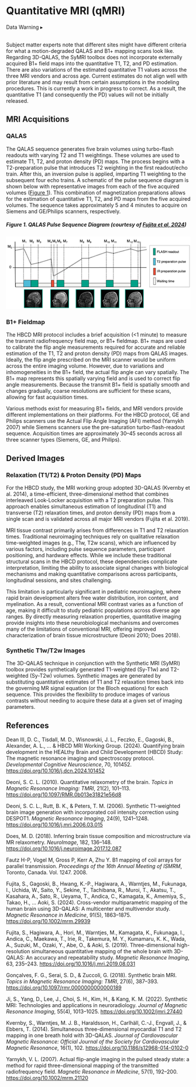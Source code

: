 # Quantitative MRI (qMRI)
<p>
<div id="warning" class="warning-banner" onclick="toggleCollapse(this)">
  <span class="emoji"><i class="fas fa-exclamation-triangle"></i></span>
  <span class="text">Data Warning</span>
  <span class="arrow">▸</span>
</div>
<div class="collapsible-content">
<br>
<p>Subject matter experts note that different sites might have different criteria for what a motion-degraded QALAS and B1+ mapping scans look like. Regarding 3D-QALAS, the SyMRI toolbox does not incorporate externally acquired B1+ field maps into the quantitative T1, T2, and PD estimation. There are also variations of the estimated quantitative T1 values across the three MRI vendors and across age. Current estimates do not align well with prior literature and may result from certain assumptions in the modeling procedures. This is currently a work in progress to correct. As a result, the quantitative T1 (and consequently the PD) values will not be initially released.</p> 
</div>
</p>

## MRI Acquisitions
### QALAS
The QALAS sequence generates five brain volumes using turbo-flash readouts with varying T2 and T1 weightings. These volumes are used to estimate T1, T2, and proton density (PD) maps. The process begins with a T2-preparation pulse that introduces T2 weighting in the first readout/echo train. After this, an inversion pulse is applied, imparting T1 weighting to the subsequent four echo trains. A schematic of the pulse sequence diagram is shown below with representative images from each of the five acquired volumes ([Figure 1](#figure-1-qalas-pulse-sequence-diagram-courtesy-of-fujita-et-al-2024)). This combination of magnetization preparations allows for the estimation of quantitative T1, T2, and PD maps from the five acquired volumes. The sequence takes approximately 5 and 4 minutes to acquire on Siemens and GE/Philips scanners, respectively.

##### Figure 1. QALAS Pulse Sequence Diagram (courtesy of [Fujita et al, 2024](https://onlinelibrary.wiley.com/doi/10.1002/mrm.29939))
![](qalas_Fig1.png)

### B1+ Fieldmap
The HBCD MRI protocol includes a brief acquisition (<1 minute) to measure the transmit radiofrequency field map, or B1+ fieldmap. B1+ maps are used to calibrate the flip angle measurements required for accurate and reliable estimation of the T1, T2 and proton density (PD) maps from QALAS images. Ideally, the flip angle prescribed on the MRI scanner would be uniform across the entire imaging volume. However, due to variations and inhomogeneities in the B1+ field, the actual flip angle can vary spatially. The B1+ map represents this spatially varying field and is used to correct flip angle measurements. Because the transmit B1+ field is spatially smooth and changes gradually, coarse resolutions are sufficient for these scans, allowing for fast acquisition times. 

Various methods exist for measuring B1+ fields, and MRI vendors provide different implementations on their platforms. For the HBCD protocol, GE and Philips scanners use the Actual Flip Angle Imaging (AFI) method (Yarnykh 2007) while Siemens scanners use the pre-saturation turbo-flash-readout sequence. Acquisition times are approximately 30–45 seconds across all three scanner types (Siemens, GE, and Philips).

## Derived Images
### Relaxation (T1/T2) & Proton Density (PD) Maps 
For the HBCD study, the MRI working group adopted 3D-QALAS (Kvernby et al. 2014), a time-efficient, three-dimensional method that combines interleaved Look-Locker acquisition with a T2 preparation pulse. This approach enables simultaneous estimation of longitudinal (T1) and transverse (T2) relaxation times, and proton density (PD) maps from a single scan and is validated across all major MRI vendors (Fujita et al. 2019).

MRI tissue contrast primarily arises from differences in T1 and T2 relaxation times. Traditional neuroimaging techniques rely on qualitative relaxation time-weighted images (e.g., T1w, T2w scans), which are influenced by various factors, including pulse sequence parameters, participant positioning, and hardware effects. While we include these traditional structural scans in the HBCD protocol, these dependencies complicate interpretation, limiting the ability to associate signal changes with biological mechanisms and making quantitative comparisons across participants, longitudinal sessions, and sites challenging.

This limitation is particularly significant in pediatric neuroimaging, where rapid brain development alters free water distribution, iron content, and myelination. As a result, conventional MRI contrast varies as a function of age, making it difficult to study pediatric populations across diverse age ranges. By directly measuring relaxation properties, quantitative imaging provide insights into these neurobiological mechanisms and overcomes many of the limitations of conventional MRI, offering improved characterization of brain tissue microstructure (Deoni 2010; Does 2018).

### Synthetic T1w/T2w Images
The 3D-QALAS technique in conjunction with the Synthetic MRI (SyMRI) toolbox provides synthetically generated T1-weighted (Sy-T1w) and T2-weighted (Sy-T2w) volumes. Synthetic images are generated by substituting quantitative estimates of T1 and T2 relaxation times back into the governing MR signal equation (or the Bloch equations) for each sequence. This provides the flexibility to produce images of various contrasts without needing to acquire these data at a given set of imaging parameters. 


## References
<div class="references">
    <p>Dean III, D. C., Tisdall, M. D., Wisnowski, J. L., Feczko, E., Gagoski, B., Alexander, A. L., ... &amp; HBCD MRI Working Group. (2024). Quantifying brain development in the HEALthy Brain and Child Development (HBCD) Study: The magnetic resonance imaging and spectroscopy protocol. <em>Developmental Cognitive Neuroscience</em>, 70, 101452. <a href="https://doi.org/10.1016/j.dcn.2024.101452">https://doi.org/10.1016/j.dcn.2024.101452</a></p>

<p>Deoni, S. C. L. (2010). Quantitative relaxometry of the brain. <i>Topics in Magnetic Resonance Imaging: TMRI</i>, 21(2), 101–113. <a href="https://doi.org/10.1097/RMR.0b013e31821e56d8">https://doi.org/10.1097/RMR.0b013e31821e56d8</a></p>

<p>Deoni, S. C. L., Rutt, B. K., & Peters, T. M. (2006). Synthetic T1-weighted brain image generation with incorporated coil intensity correction using DESPOT1. <i>Magnetic Resonance Imaging</i>, 24(9), 1241–1248. <a href="https://doi.org/10.1016/j.mri.2006.03.015">https://doi.org/10.1016/j.mri.2006.03.015</a></p>

<p>Does, M. D. (2018). Inferring brain tissue composition and microstructure via MR relaxometry. <i>NeuroImage</i>, 182, 136–148. <a href="https://doi.org/10.1016/j.neuroimage.2017.12.087">https://doi.org/10.1016/j.neuroimage.2017.12.087</a></p>

<p>Fautz H-P, Vogel M, Gross P, Kerr A, Zhu Y. B1 mapping of coil arrays for parallel transmission. <i>Proceedings of the 16th Annual Meeting of ISMRM</i>, Toronto, Canada. Vol. 1247. 2008.</p>

<p>Fujita, S., Gagoski, B., Hwang, K.-P., Hagiwara, A., Warntjes, M., Fukunaga, I., Uchida, W., Saito, Y., Sekine, T., Tachibana, R., Muroi, T., Akatsu, T., Kasahara, A., Sato, R., Ueyama, T., Andica, C., Kamagata, K., Amemiya, S., Takao, H., … Aoki, S. (2024). Cross-vendor multiparametric mapping of the human brain using 3D-QALAS: A multicenter and multivendor study. <i>Magnetic Resonance in Medicine</i>, 91(5), 1863–1875. <a href="https://doi.org/10.1002/mrm.29939" target="_blank">https://doi.org/10.1002/mrm.29939</a></p>

<p>Fujita, S., Hagiwara, A., Hori, M., Warntjes, M., Kamagata, K., Fukunaga, I., Andica, C., Maekawa, T., Irie, R., Takemura, M. Y., Kumamaru, K. K., Wada, A., Suzuki, M., Ozaki, Y., Abe, O., &amp; Aoki, S. (2019). Three-dimensional high-resolution simultaneous quantitative mapping of the whole brain with 3D-QALAS: An accuracy and repeatability study. <i>Magnetic Resonance Imaging</i>, 63, 235–243. <a href="https://doi.org/10.1016/j.mri.2019.08.031">https://doi.org/10.1016/j.mri.2019.08.031</a></p>

<p>Gonçalves, F. G., Serai, S. D., & Zuccoli, G. (2018). Synthetic brain MRI. <i>Topics in Magnetic Resonance Imaging: TMRI</i>, 27(6), 387–393. <a href="https://doi.org/10.1097/rmr.0000000000000189">https://doi.org/10.1097/rmr.0000000000000189</a></p>

<p>Ji, S., Yang, D., Lee, J., Choi, S. H., Kim, H., & Kang, K. M. (2022). Synthetic MRI: Technologies and applications in neuroradiology. <i>Journal of Magnetic Resonance Imaging</i>, 55(4), 1013–1025. <a href="https://doi.org/10.1002/jmri.27440">https://doi.org/10.1002/jmri.27440</a></p>

<p>Kvernby, S., Warntjes, M. J. B., Haraldsson, H., Carlhäll, C.-J., Engvall, J., & Ebbers, T. (2014). Simultaneous three-dimensional myocardial T1 and T2 mapping in one breath hold with 3D-QALAS. <i>Journal of Cardiovascular Magnetic Resonance: Official Journal of the Society for Cardiovascular Magnetic Resonance</i>, 16(1), 102. <a href="https://doi.org/10.1186/s12968-014-0102-0" target="_blank">https://doi.org/10.1186/s12968-014-0102-0</a></p>

<p>Yarnykh, V. L. (2007). Actual flip-angle imaging in the pulsed steady state: a method for rapid three-dimensional mapping of the transmitted radiofrequency field. <i>Magnetic Resonance in Medicine</i>, 57(1), 192–200. <a href="https://doi.org/10.1002/mrm.21120" target="_blank">https://doi.org/10.1002/mrm.21120</a></p>
</div>
<br>
